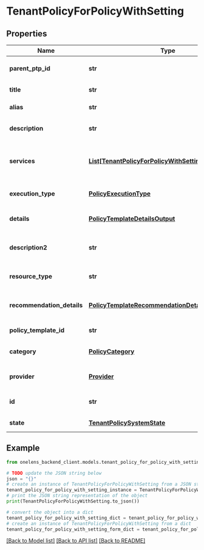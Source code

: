 # TenantPolicyForPolicyWithSetting


## Properties

Name | Type | Description | Notes
------------ | ------------- | ------------- | -------------
**parent_ptp_id** | **str** | The id of the parent policy template pack. | 
**title** | **str** | The title of the policy template. | 
**alias** | **str** | The alias of the policy template. | 
**description** | **str** | The description of the policy template. | [optional] 
**services** | [**List[TenantPolicyForPolicyWithSettingServicesInner]**](TenantPolicyForPolicyWithSettingServicesInner.md) | The list of services display names associated the policy template. | 
**execution_type** | [**PolicyExecutionType**](PolicyExecutionType.md) | The execution type of the policy template. | 
**details** | [**PolicyTemplateDetailsOutput**](PolicyTemplateDetailsOutput.md) | The details of the policy template. | 
**description2** | **str** | The description2 of the policy template. | [optional] 
**resource_type** | **str** | The resource type of the policy template. | 
**recommendation_details** | [**PolicyTemplateRecommendationDetailsOutput**](PolicyTemplateRecommendationDetailsOutput.md) | The recommendation details for the policy template. | 
**policy_template_id** | **str** | The id of the policy template. | 
**category** | [**PolicyCategory**](PolicyCategory.md) | The category of the policy template. | 
**provider** | [**Provider**](Provider.md) | The cloud provider of the policy template. | 
**id** | **str** | The unique identifier of the tenant policy. | 
**state** | [**TenantPolicySystemState**](TenantPolicySystemState.md) | The state of the tenant policy. | 

## Example

```python
from onelens_backend_client.models.tenant_policy_for_policy_with_setting import TenantPolicyForPolicyWithSetting

# TODO update the JSON string below
json = "{}"
# create an instance of TenantPolicyForPolicyWithSetting from a JSON string
tenant_policy_for_policy_with_setting_instance = TenantPolicyForPolicyWithSetting.from_json(json)
# print the JSON string representation of the object
print(TenantPolicyForPolicyWithSetting.to_json())

# convert the object into a dict
tenant_policy_for_policy_with_setting_dict = tenant_policy_for_policy_with_setting_instance.to_dict()
# create an instance of TenantPolicyForPolicyWithSetting from a dict
tenant_policy_for_policy_with_setting_form_dict = tenant_policy_for_policy_with_setting.from_dict(tenant_policy_for_policy_with_setting_dict)
```
[[Back to Model list]](../README.md#documentation-for-models) [[Back to API list]](../README.md#documentation-for-api-endpoints) [[Back to README]](../README.md)


